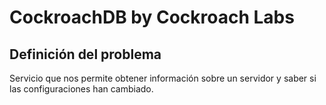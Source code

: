 # CockroachDB by Cockroach Labs

## Definición del problema
Servicio que nos permite obtener información sobre un servidor y saber si las configuraciones han cambiado.
